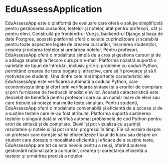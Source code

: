 # EduAssessApplication

  EduAssessApp este o platformă de evaluare care oferă o soluție simplificată pentru gestionarea cursurilor, testelor și notelor, atât pentru profesori, cât și pentru elevi. Construită pe frontend-ul Vue.js, backend-ul Django și baza de date Postgres, această platformă oferă o soluție cuprinzătoare și scalabilă pentru toate aspectele legate de crearea cursurilor, înscrierea studenților, crearea și notarea testelor și urmărirea notelor.
  Pentru profesori, EduAssessApp oferă o modalitate simplă de a crea și gestiona cursuri și de a adăuga studenți la fiecare curs prin e-mail. Platforma noastră suportă o varietate de tipuri de întrebări, inclusiv grile și probleme cu coduri Python, permițând crearea de teste bogate și atractive, care să îi provoace și să îi motiveze pe studenți. 
  Una dintre cele mai importante caracteristici ale EduAssessApp este verificarea automată a codului Python, care economisește timp și efort prin verificarea sintaxei și a erorilor de compilare și prin furnizarea de feedback imediat elevilor. Această caracteristică este deosebit de benefică pentru profesorii care au un număr mare de elevi sau care trebuie să noteze mai multe teste simultan.
  Pentru studenți, EduAssessApp oferă o modalitate convenabilă și eficientă de a accesa și de a susține testele care le-au fost atribuite. Platforma suportă susținerea testelor o singură dată și verifică automat problemele de cod Python pentru erori de sintaxă și de compilare. Elevii își pot vizualiza cu ușurință rezultatele și notele și își pot urmări progresul în timp.
  Fie că vorbim despre un profesor care dorește să își eficientizeze fluxul de lucru sau despre un student care dorește o modalitate eficientă și eficace de a susține teste, EduAssessApp are tot ce este nevoie pentru a reuși, oferind puterea gestionării raționalizate a cursurilor, crearea și corectarea eficientă a testelor și urmărirea precisă a notelor.
